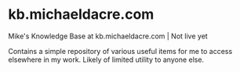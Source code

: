 # kb.michaeldacre.com

Mike's Knowledge Base at kb.michaeldacre.com | Not live yet

Contains a simple repository of various useful items for me to access elsewhere
in my work. Likely of limited utility to anyone else.
